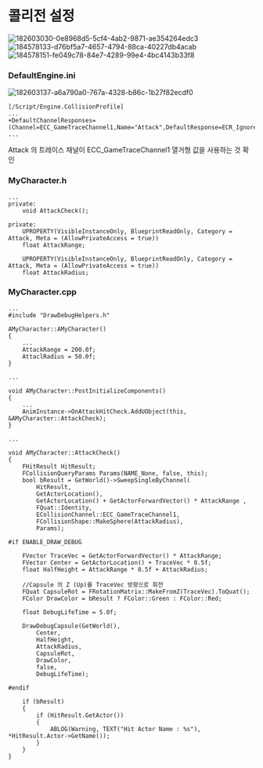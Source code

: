 # 콜리전 설정
![182603030-0e8968d5-5cf4-4ab2-9871-ae354264edc3](https://user-images.githubusercontent.com/97510008/205431696-812ad166-d11b-4797-9d80-1f711c5c4691.png)
![184578133-d76bf5a7-4657-4794-88ca-40227db4acab](https://user-images.githubusercontent.com/97510008/205431656-c3705e59-f778-42fd-86b1-6e43825ded99.png)
![184578151-fe049c78-84e7-4289-99e4-4bc4143b33f8](https://user-images.githubusercontent.com/97510008/205431660-51fda455-3e65-4f78-9f6e-b65502b63aac.png)

### DefaultEngine.ini
![182603137-a6a790a0-767a-4328-b86c-1b27f82ecdf0](https://user-images.githubusercontent.com/97510008/205432013-f005a072-5fae-41a7-bc58-e63a4c7caa27.png)
```
[/Script/Engine.CollisionProfile]
...
+DefaultChannelResponses=(Channel=ECC_GameTraceChannel1,Name="Attack",DefaultResponse=ECR_Ignore,bTraceType=True,bStaticObject=False)
...
```
Attack 의 트레이스 채널이 ECC_GameTraceChannel1 열거형 값을 사용하는 것 확인

### MyCharacter.h
```
...
private:
    void AttackCheck();
  
private:
    UPROPERTY(VisibleInstanceOnly, BlueprintReadOnly, Category = Attack, Meta = (AllowPrivateAccess = true))
    float AttackRange;
    
    UPROPERTY(VisibleInstanceOnly, BlueprintReadOnly, Category = Attack, Meta = (AllowPrivateAccess = true))
    float AttackRadius;
```
### MyCharacter.cpp
```
...
#include "DrawDebugHelpers.h"

AMyCharacter::AMyCharacter()
{
    ...
    AttackRange = 200.0f;
    AttaclRadius = 50.0f;
}

...

void AMyCharacter::PostInitializeComponents()
{
    ...
    AnimInstance->OnAttackHitCheck.AddUObject(this, &AMyCharacter::AttackCheck);
}

...

void AMyCharacter::AttackCheck()
{
    FHitResult HitResult;
	FCollisionQueryParams Params(NAME_None, false, this);
	bool bResult = GetWorld()->SweepSingleByChannel(
		HitResult,
		GetActorLocation(),
		GetActorLocation() + GetActorForwardVector() * AttackRange ,
		FQuat::Identity,
		ECollisionChannel::ECC_GameTraceChannel1,
		FCollisionShape::MakeSphere(AttackRadius),
		Params);

#if ENABLE_DRAW_DEBUG

    FVector TraceVec = GetActorForwardVector() * AttackRange;
	FVector Center = GetActorLocation() + TraceVec * 0.5f;
	float HalfHeight = AttackRange * 0.5f + AttackRadius;
    
    //Capsule 의 Z (Up)를 TraceVec 방향으로 회전 
	FQuat CapsuleRot = FRotationMatrix::MakeFromZ(TraceVec).ToQuat();
	FColor DrawColor = bResult ? FColor::Green : FColor::Red;
    
    float DebugLifeTime = 5.0f;
    
    DrawDebugCapsule(GetWorld(),
		Center,
		HalfHeight,
		AttackRadius,
		CapsuleRot,
		DrawColor,
		false,
		DebugLifeTime);

#endif
        
    if (bResult)
    {
        if (HitResult.GetActor())
        {
            ABLOG(Warning, TEXT("Hit Actor Name : %s"), *HitResult.Actor->GetName());
        }
    }
}
```
